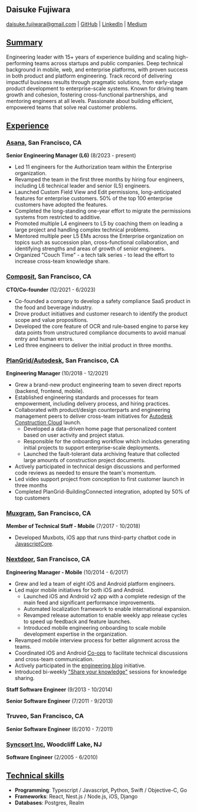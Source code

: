 ## Daisuke Fujiwara
<daisuke.fujiwara@gmail.com> |
[GitHub](https://github.com/dfujiwara) |
[LinkedIn](https://www.linkedin.com/in/daisukefujiwara/) |
[Medium](https://medium.com/@daisuke.fujiwara)

## <u>Summary</u>
Engineering leader with 15+ years of experience building and scaling high-performing teams across startups and public companies. Deep technical background in mobile, web, and enterprise platforms, with proven success in both product and platform engineering. Track record of delivering impactful business results through pragmatic solutions, from early-stage product development to enterprise-scale systems. Known for driving team growth and cohesion, fostering cross-functional partnerships, and mentoring engineers at all levels. Passionate about building efficient, empowered teams that solve real customer problems.

## <u>Experience</u>

###  [Asana](https://asana.com), San Francisco, CA
__Senior Engineering Manager (L6)__ (8/2023 - present)
  - Led 11 engineers for the Authorization team within the Enterprise organization.
  - Revamped the team in the first three months by hiring four engineers, including L6 technical leader and senior (L5) engineers.
  - Launched Custom Field View and Edit permissions, long-anticipated features for enterprise customers. 50% of the top 100 enterprise customers have adopted the features.
  - Completed the long-standing one-year effort to migrate the permissions systems from restricted to additive.
  - Promoted multiple L4 engineers to L5 by coaching them on leading a large project and handling complex technical problems.
  - Mentored multiple peer L5 EMs across the Enterprise organization on topics such as succession plan, cross-functional collaboration, and identifying strengths and areas of growth of senior engineers.
  - Organized "Couch Time" - a tech talk series - to lead the effort to increase cross-team knowledge share.

###  [Composit](https://composit.carrd.co), San Francisco, CA
__CTO/Co-founder__ (12/2021 - 6/2023)
  - Co-founded a company to develop a safety compliance SaaS product in the food and beverage industry.
  - Drove product initiatives and customer research to identify the product scope and value propositions.
  - Developed the core feature of OCR and rule-based engine to parse key data points from unstructured compliance documents to avoid manual entry and human errors.
  - Led three engineers to deliver the initial product in three months.

###  [PlanGrid/Autodesk](https://plangrid.com), San Francisco, CA
__Engineering Manager__ (10/2018 - 12/2021)
  - Grew a brand-new product engineering team to seven direct reports (backend, frontend, mobile).
  - Established engineering standards and processes for team empowerment, including delivery process, and hiring practices.
  - Collaborated with product/design counterparts and engineering management peers to deliver cross-team initiatives for [Autodesk Construction Cloud](https://construction.autodesk.com) launch.
    - Developed a data-driven home page that personalized content based on user activity and project status.
    - Responsible for the onboarding workflow which includes generating initial projects to support enterprise-scale deployments.
    - Launched the fault-tolerant data archiving feature that collected large amounts of construction project documents.
  - Actively participated in technical design discussions and performed code reviews as needed to ensure the team's momentum.
  - Led video support project from conception to first customer launch in three months
  - Completed PlanGrid-BuildingConnected integration, adopted by 50% of top customers

###  [Muxgram](https://muxgram.com), San Francisco, CA
__Member of Technical Staff - Mobile__ (7/2017 - 10/2018)
  - Developed Muxbots, iOS app that runs third-party chatbot code in [JavascriptCore](https://developer.apple.com/documentation/javascriptcore).

###  [Nextdoor](https://nextdoor.com), San Francisco, CA
__Engineering Manager - Mobile__ (10/2014 - 6/2017)
  - Grew and led a team of eight iOS and Android platform engineers.
  - Led major mobile initiatives for both iOS and Android.
    - Launched iOS and Android v2 app with a complete redesign of the main feed and significant performance improvements.
    - Automated localization framework to enable international expansion.
    - Revamped release automation to enable weekly app release cycles to speed up feedback and feature launches.
    - Introduced mobile engineering onboarding to scale mobile development expertise in the organization.
  - Revamped mobile interview process for better alignment across the teams.
  - Coordinated iOS and Android [Co-ops](https://engblog.nextdoor.com/co-ops-at-nextdoor-e0d64c2830b2) to facilitate technical discussions and cross-team communication.
  - Actively participated in the [engineering blog](https://engblog.nextdoor.com) initiative.
  - Introduced bi-weekly ["Share your knowledge"](https://engblog.nextdoor.com/share-your-knowledge-98119b4f7c4b) sessions for knowledge sharing.

__Staff Software Engineer__ (9/2013 - 10/2014)

__Senior Software Engineer__ (7/2011 - 9/2013)

### Truveo, San Francisco, CA
__Senior Software Engineer__ (6/2010 - 7/2011)

### [Syncsort Inc](https://www.syncsort.com), Woodcliff Lake, NJ
__Software Engineer__ (2/2005 - 6/2010)

## <u>Technical skills</u>
- __Programming__: Typescript / Javascript, Python, Swift / Objective-C, Go
- __Frameworks__: React, Nest.js / Node.js, iOS, Django
- __Databases__: Postgres, Realm
